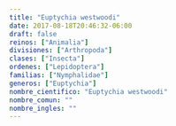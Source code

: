 ```yaml
---
title: "Euptychia westwoodi"
date: 2017-08-18T20:46:32-06:00
draft: false
reinos: ["Animalia"]
divisiones: ["Arthropoda"]
clases: ["Insecta"]
ordenes: ["Lepidoptera"]
familias: ["Nymphalidae"]
generos: ["Euptychia"]
nombre_cientifico: "Euptychia westwoodi"
nombre_comun: ""
nombre_ingles: ""
---
```

